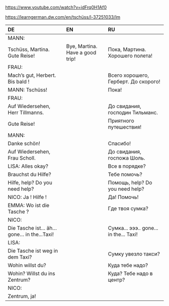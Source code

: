﻿https://www.youtube.com/watch?v=idFrq0H1Af0

https://learngerman.dw.com/en/tschüss/l-37251033/lm

|DE|EN|RU|
|:---|:---|:---|
MANN:||
Tschüss, Martina. Gute Reise! |Bye, Martina. Have a good trip! |Пока, Мартина. Хорошего полета!
FRAU:||
Mach’s gut, Herbert. Bis bald !	||Всего хорошего, Герберт. До скорого!
MANN: Tschüss! ||Пока!
FRAU:||
Auf Wiedersehen, Herr Tillmanns.||До свидания, господин Тильманс.
Gute Reise!||Приятного путешествия!
MANN: ||
Danke schön!||Спасибо!
Auf Wiedersehen, Frau Scholl.||До свидания, госпожа Шоль.
LISA: Alles okay?||Все в порядке?
Brauchst du Hilfe?||Тебе помочь?
Hilfe, help? Do you need help?|| Помощь, help? Do you need help?
NICO: Ja ! Hilfe !|| Да! Помочь!
EMMA: Wo ist die Tasche ?||Где твоя сумка?
NICO: ||
Die Tasche ist… äh… gone… in the...Taxi!||Сумка... эээ.. gone... in the... Taxi!
LISA:||
Die Tasche ist weg in dem Taxi?||Сумку увезло такси?
Wohin willst du?||Куда тебе надо?
Wohin? Willst du ins Zentrum?||Куда? Тебе надо в центр?
NICO:||
Zentrum, ja!||||Center, yes! Центр, да!
